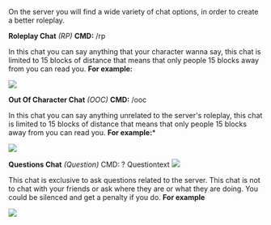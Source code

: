 On the server you will find a wide variety of chat options, in order to create a better roleplay.

**Roleplay Chat** _(RP)_
**CMD:** /rp

In this chat you can say anything that your character wanna say, this chat is limited to 15 blocks of distance that means that only people 15 blocks away from you can read you.
**For example:**

![](https://i.gyazo.com/d5c5a287701086723eeb95498b267e72.png)

**Out Of Character Chat** _(OOC)_
**CMD:** /ooc

In this chat you can say anything unrelated to the server's roleplay, this chat is limited to 15 blocks of distance that means that only people 15 blocks away from you can read you.
**For example:***

 ![](https://i.gyazo.com/1b6126a98d417f8c43a1ea83a70fa60a.png)

**Questions Chat** _(Question)_
CMD: ? Questiontext
![](https://i.gyazo.com/f9662b23550858992ceb1f63fa74d431.png)

This chat is exclusive to ask questions related to the server.
This chat is not to chat with your friends or ask where they are or what they are doing. You could be silenced and get a penalty if you do.
**For example**

![](https://i.gyazo.com/692736c2a07a9fb23e0c76c91ee2811a.png)